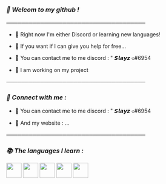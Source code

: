 ### ***👋 Welcom to my github !***

─────────────────────────────────────

- 🤞 Right now I'm either Discord or learning new languages!
 
- 🔧 If you want if I can give you help for free...

- 🧥 You can contact me to me discord : " 𝙎𝙡𝙖𝙮𝙯 ৩#6954

- 🧸 I am working on my project

─────────────────────────────────────

### ***📌 Connect with me :***

- 🎨 You can contact me to me discord : " 𝙎𝙡𝙖𝙮𝙯 ৩#6954

- 🛒 And my website : ...

─────────────────────────────────────

### ***📚 The languages I learn :***
<code><img height="40" src="https://github.com/Slayyz/Slayyz/blob/main/javascript.png?raw=true"></code>
<code><img height="40" src="https://github.com/Slayyz/Slayyz/blob/main/html.png?raw=true"></code>
<code><img height="40" src="https://raw.githubusercontent.com/Slayyz/Slayyz/ab53def75d1a0f6b037f3e738b0cdcc9db2c4767/css3-original-wordmark.svg"></code>
<code><img height="40" src="https://github.com/Slayyz/Slayyz/blob/main/python.png?raw=true"></code>
<code><img height="40" src="https://github.com/Slayyz/Slayyz/blob/main/lua.png?raw=true"></code>

[website]: ...
[github]: Slayyz
